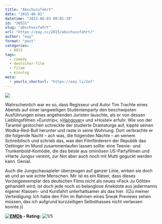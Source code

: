 ```yaml
---
title: "Abschussfahrt"
date: "2015-06-02"
datetime: "2015-06-03 00:01:39"
id: "30531"
slug: "abschussfahrt"
url: "https://eay.cc/2015/abschussfahrt/"
author: "eay"
format: "post"
categories:
  - 0815
tags:
  - comedy
  - deutscher-film
  - filme
  - kinolog
meta:
  - yourls_shorturl: "https://eay.li/2of"
---
```


![](https://eay.cc/uploads/2015/abschussfahrt.jpg)

Wahrscheinlich war es so, dass Regisseur und Autor Tim Trachte eines Abends auf einer langweiligen Studentenparty den beschwipsten Ausführungen eines angehenden Juristen lauschte, als er von dessen Lieblingsfilmen »Eurotrip«, »[Hangover](//eay.cc/2009/review-the-hangover/)« und »Hostel« erfuhr. Wie von der Tarantel gestochen schreckte der studierte Dramaturge auf, kippte seinen Wodka-Red-Bull herunter und raste in seine Wohnung. Dort verbrachte er die folgende Nacht – ach was, die folgenden Nächte – an seinem Schreibtisch und schrieb das, was den Filmförderern der Republik das Oettinger im Mund zusammenlaufen lassen sollte: eine Teenie- und Trunkenbold-Komödie, die das beste aus ominösen US-Partyfilmen und »Harte Jungs« vereint, zur Not aber auch noch mit Mutti geguckt werden kann. Genial.

Auch die Jungschauspieler überzeugen auf ganzer Linie, wirken sie doch ab und an wie echte Menschen. Mir ist es ein Rätsel, dass dieses Vorzeigeexemplar des deutschen Films nicht als neues »Fack Ju Göhte« gehandelt wird, ist doch jede noch so belanglose Anekdote aus jedermanns eigener Klassen- und Kursfahrt unterhaltsamer als das hier. ((Zu meiner Verteidigung: Ich habe den Film im Rahmen eines Sneak Previews sehen müssen, das ich aufgrund kurzzeitigen Selbsthasses nicht verlassen konnte.))

 **[![EMDb](https://eay.cc/uploads/pages/emdb/emdb_mini.gif)](http://eay.cc/emdb/) - Rating:** ![1/5](https://eay.cc/uploads/pages/emdb/s_1.gif)
